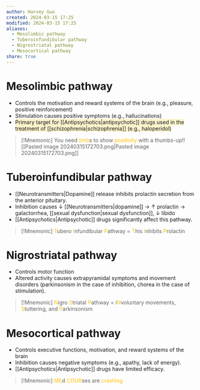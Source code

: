 ```yaml
---
author: Harvey Guo
created: 2024-03-15 17:25
modified: 2024-03-15 17:25
aliases:
  - Mesolimbic pathway
  - Tuberoinfundibular pathway
  - Nigrostriatal pathway
  - Mesocortical pathway
share: true
---
```

# Mesolimbic pathway
- Controls the motivation and reward systems of the brain (e.g., pleasure, positive reinforcement)
- Stimulation causes positive symptoms (e.g., hallucinations)
- <span style="background:rgba(240, 200, 0, 0.2)">Primary target for [[Antipsychotics|antipsychotic]] drugs used in the treatment of [[schizophrenia|schizophrenia]] (e.g., haloperidol)</span>
>[!Mnemonic] 
>You need <font color="#ffc000">limb</font>s to show <font color="#ffc000">positivity</font> with a thumbs-up!![[Pasted image 20240315172703.png|Pasted image 20240315172703.png]]

# Tuberoinfundibular pathway
- [[Neurotransmitters|Dopamine]] release inhibits prolactin secretion from the anterior pituitary.
- Inhibition causes ↓ [[Neurotransmitters|dopamine]] → ↑ prolactin → galactorrhea, [[sexual dysfunction|sexual dysfunction]], ↓ libido
- [[Antipsychotics|Antipsychotic]] drugs significantly affect this pathway.
>[!Mnemonic] 
><font color="#ffc000">T</font>ubero <font color="#ffc000">I</font>nfundibular <font color="#ffc000">P</font>athway = <font color="#ffc000">T</font>his <font color="#ffc000">I</font>nhibits <font color="#ffc000">P</font>rolactin
# Nigrostriatal pathway
- Controls motor function
- Altered activity causes extrapyramidal symptoms and movement disorders (parkinsonism in the case of inhibition, chorea in the case of stimulation).
>[!Mnemonic] 
><font color="#ffc000">N</font>igro <font color="#ffc000">S</font>triatal <font color="#ffc000">P</font>athway = i<font color="#ffc000">N</font>voluntary movements, <font color="#ffc000">S</font>tuttering, and <font color="#ffc000">P</font>arkinsonism
# Mesocortical pathway
- Controls executive functions, motivation, and reward systems of the brain
- Inhibition causes negative symptoms (e.g., apathy, lack of energy).
- [[Antipsychotics|Antipsychotic]] drugs have limited efficacy.
>[!Mnemonic] 
><font color="#ffc000">ME</font>d <font color="#ffc000">COUR</font>ses are <font color="#ffc000">crashing</font>
